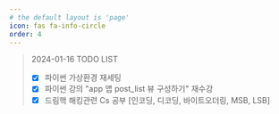 ```yaml
---
# the default layout is 'page'
icon: fas fa-info-circle
order: 4
---
```


> 2024-01-16 TODO LIST
> - [X] 파이썬 가상환경 재세팅
> - [X] 파이썬 강의  "app 앱 post_list 뷰 구성하기" 재수강
> - [X] 드림핵 해킹관련 Cs 공부 [인코딩, 디코딩, 바이트오더링, MSB, LSB]
